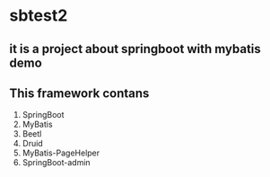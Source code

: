 # sbtest2

## it is a project about springboot with mybatis demo
## This framework contans
1. SpringBoot
2. MyBatis
3. Beetl
4. Druid
5. MyBatis-PageHelper
6. SpringBoot-admin